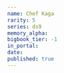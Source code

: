 ```yaml
---
name: Chef Kaga
rarity: 5
series: ds9
memory_alpha:
bigbook_tier: -1
in_portal:
date:
published: true
---
```



